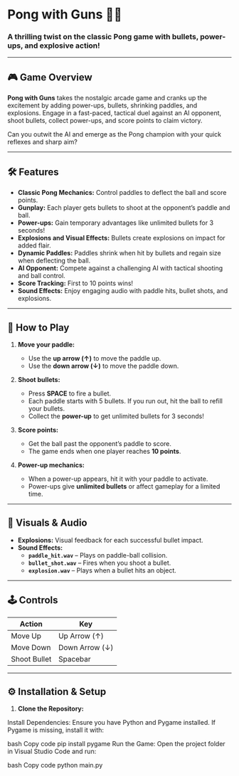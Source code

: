 # Pong with Guns 🏓🔫

### A thrilling twist on the classic Pong game with bullets, power-ups, and explosive action!

---

## 🎮 Game Overview

**Pong with Guns** takes the nostalgic arcade game and cranks up the excitement by adding power-ups, bullets, shrinking paddles, and explosions. Engage in a fast-paced, tactical duel against an AI opponent, shoot bullets, collect power-ups, and score points to claim victory. 

Can you outwit the AI and emerge as the Pong champion with your quick reflexes and sharp aim?

---

## 🛠 Features

- **Classic Pong Mechanics:** Control paddles to deflect the ball and score points.
- **Gunplay:** Each player gets bullets to shoot at the opponent’s paddle and ball.
- **Power-ups:** Gain temporary advantages like unlimited bullets for 3 seconds!
- **Explosions and Visual Effects:** Bullets create explosions on impact for added flair.
- **Dynamic Paddles:** Paddles shrink when hit by bullets and regain size when deflecting the ball.
- **AI Opponent:** Compete against a challenging AI with tactical shooting and ball control.
- **Score Tracking:** First to 10 points wins!
- **Sound Effects:** Enjoy engaging audio with paddle hits, bullet shots, and explosions.

---

## 🎯 How to Play

1. **Move your paddle:**  
   - Use the **up arrow (↑)** to move the paddle up.
   - Use the **down arrow (↓)** to move the paddle down.

2. **Shoot bullets:**  
   - Press **SPACE** to fire a bullet.  
   - Each paddle starts with 5 bullets. If you run out, hit the ball to refill your bullets.
   - Collect the **power-up** to get unlimited bullets for 3 seconds!

3. **Score points:**  
   - Get the ball past the opponent’s paddle to score.
   - The game ends when one player reaches **10 points**.

4. **Power-up mechanics:**  
   - When a power-up appears, hit it with your paddle to activate.
   - Power-ups give **unlimited bullets** or affect gameplay for a limited time.

---

## 🎨 Visuals & Audio

- **Explosions:** Visual feedback for each successful bullet impact.
- **Sound Effects:**
  - **`paddle_hit.wav`** – Plays on paddle-ball collision.
  - **`bullet_shot.wav`** – Fires when you shoot a bullet.
  - **`explosion.wav`** – Plays when a bullet hits an object.
  
---

## 🕹 Controls

| Action             | Key             |
|--------------------|-----------------|
| Move Up            | Up Arrow (↑)    |
| Move Down          | Down Arrow (↓)  |
| Shoot Bullet       | Spacebar        |

---

## ⚙️ Installation & Setup

1. **Clone the Repository:**

Install Dependencies: Ensure you have Python and Pygame installed.
If Pygame is missing, install it with:

bash
Copy code
pip install pygame
Run the Game: Open the project folder in Visual Studio Code and run:

bash
Copy code
python main.py
